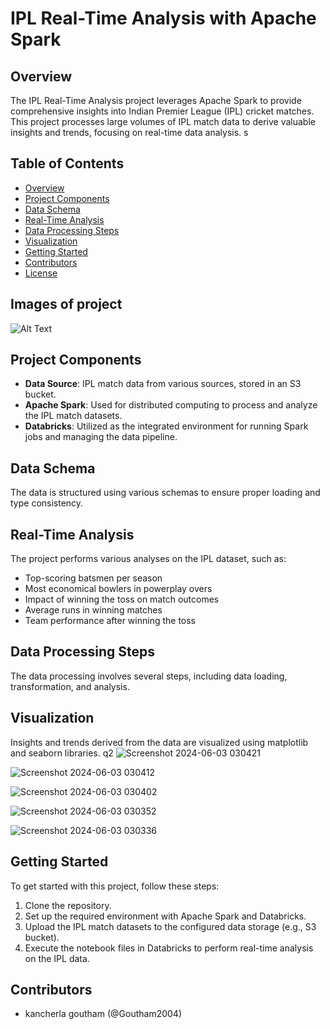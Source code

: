 # IPL Real-Time Analysis with Apache Spark


## Overview

The IPL Real-Time Analysis project leverages Apache Spark to provide comprehensive insights into Indian Premier League (IPL) cricket matches. This project processes large volumes of IPL match data to derive valuable insights and trends, focusing on real-time data analysis.
s
## Table of Contents

- [Overview](#overview)
- [Project Components](#project-components)
- [Data Schema](#data-schema)
- [Real-Time Analysis](#real-time-analysis)
- [Data Processing Steps](#data-processing-steps)
- [Visualization](#visualization)
- [Getting Started](#getting-started)
- [Contributors](#contributors)
- [License](#license)
## Images of project

  ![Alt Text](![image](https://github.com/Goutham2004/ipl_dataanalysis_spark/assets/102670790/d0728dfc-7a2c-45fb-a076-67880ed2e24f)
)


## Project Components

- **Data Source**: IPL match data from various sources, stored in an S3 bucket.
- **Apache Spark**: Used for distributed computing to process and analyze the IPL match datasets.
- **Databricks**: Utilized as the integrated environment for running Spark jobs and managing the data pipeline.

## Data Schema

The data is structured using various schemas to ensure proper loading and type consistency.

## Real-Time Analysis

The project performs various analyses on the IPL dataset, such as:

- Top-scoring batsmen per season
- Most economical bowlers in powerplay overs
- Impact of winning the toss on match outcomes
- Average runs in winning matches
- Team performance after winning the toss

## Data Processing Steps

The data processing involves several steps, including data loading, transformation, and analysis.

## Visualization

Insights and trends derived from the data are visualized using matplotlib and seaborn libraries.
q2
![Screenshot 2024-06-03 030421](https://github.com/Goutham2004/ipl_dataanalysis_spark/assets/102670790/2a24958b-2131-4f9c-94d6-7c9f8e24b9b2)

![Screenshot 2024-06-03 030412](https://github.com/Goutham2004/ipl_dataanalysis_spark/assets/102670790/ba54156d-beca-4195-939d-3a0aaa99314c)

![Screenshot 2024-06-03 030402](https://github.com/Goutham2004/ipl_dataanalysis_spark/assets/102670790/c9cd63c6-2e53-4265-905c-3767e92b7e94)

![Screenshot 2024-06-03 030352](https://github.com/Goutham2004/ipl_dataanalysis_spark/assets/102670790/6e2afb20-f40e-4b93-ab4c-f919297c7aff)


![Screenshot 2024-06-03 030336](https://github.com/Goutham2004/ipl_dataanalysis_spark/assets/102670790/2503f000-4d01-4eef-bf78-edff691f11f2)




## Getting Started

To get started with this project, follow these steps:

1. Clone the repository.
2. Set up the required environment with Apache Spark and Databricks.
3. Upload the IPL match datasets to the configured data storage (e.g., S3 bucket).
4. Execute the notebook files in Databricks to perform real-time analysis on the IPL data.

## Contributors

- kancherla goutham (@Goutham2004)



